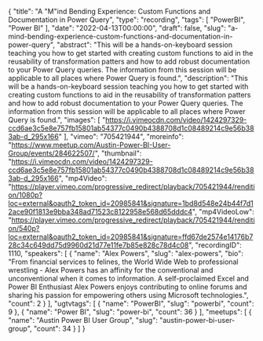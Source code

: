 {
  "title": "A \"M\"ind Bending Experience: Custom Functions and Documentation in Power Query",
  "type": "recording",
  "tags": [
    "PowerBI",
    "Power BI"
  ],
  "date": "2022-04-13T00:00:00",
  "draft": false,
  "slug": "a-mind-bending-experience-custom-functions-and-documentation-in-power-query",
  "abstract": "This will be a hands-on-keyboard session teaching you how to get started with creating custom functions to aid in the reusability of transformation patters and how to add robust documentation to your Power Query queries. The information from this session will be applicable to all places where Power Query is found.",
  "description": "This will be a hands-on-keyboard session teaching you how to get started with creating custom functions to aid in the reusability of transformation patters and how to add robust documentation to your Power Query queries. The information from this session will be applicable to all places where Power Query is found.",
  "images": [
    "https://i.vimeocdn.com/video/1424297329-ccd6ae3c5e8e757fb15801ab54377c0490b4388708d1c08489214c9e56b383ab-d_295x166"
  ],
  "vimeo": "705421944",
  "moreinfo": "https://www.meetup.com/Austin-Power-BI-User-Group/events/284622507/",
  "thumbnail": "https://i.vimeocdn.com/video/1424297329-ccd6ae3c5e8e757fb15801ab54377c0490b4388708d1c08489214c9e56b383ab-d_295x166",
  "mp4Video": "https://player.vimeo.com/progressive_redirect/playback/705421944/rendition/1080p?loc=external&oauth2_token_id=20985841&signature=1bd8d548e24b44f7d12ace90f1813e9bba348ad71523c8122958e568d65dddc4",
  "mp4VideoLow": "https://player.vimeo.com/progressive_redirect/playback/705421944/rendition/540p?loc=external&oauth2_token_id=20985841&signature=ffd67de2574e14176b728c34c649dd75d9960d21d77e11fe7b85e828c78d4c08",
  "recordingID": 1110,
  "speakers": [
    {
      "name": "Alex Powers",
      "slug": "alex-powers",
      "bio": "From financial services to felines, the World Wide Web to professional wrestling - Alex Powers has an affinity for the conventional and unconventional when it comes to information. A self-proclaimed Excel and Power BI Enthusiast Alex Powers enjoys contributing to online forums and sharing his passion for empowering others using Microsoft technologies.",
      "count": 2
    }
  ],
  "ugtvtags": [
    {
      "name": "PowerBI",
      "slug": "powerbi",
      "count": 9
    },
    {
      "name": "Power BI",
      "slug": "power-bi",
      "count": 36
    }
  ],
  "meetups": [
    {
      "name": "Austin Power BI User Group",
      "slug": "austin-power-bi-user-group",
      "count": 34
    }
  ]
}